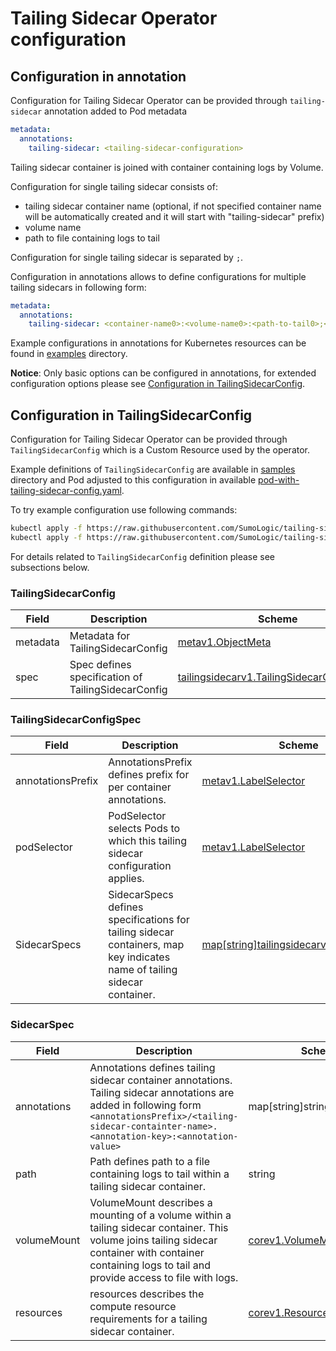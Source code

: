 # Tailing Sidecar Operator configuration

## Configuration in annotation

Configuration for Tailing Sidecar Operator can be provided through `tailing-sidecar` annotation added to Pod metadata

```yaml
metadata:
  annotations:
    tailing-sidecar: <tailing-sidecar-configuration>
```

Tailing sidecar container is joined with container containing logs by Volume.

Configuration for single tailing sidecar consists of:

- tailing sidecar container name (optional, if not specified container name will be automatically created and
  it will start with "tailing-sidecar" prefix)
- volume name
- path to file containing logs to tail

Configuration for single tailing sidecar is separated by `;`.

Configuration in annotations allows to define configurations for multiple tailing sidecars in following form:

```yaml
metadata:
  annotations:
    tailing-sidecar: <container-name0>:<volume-name0>:<path-to-tail0>;<volume-name1>:<path-to-tail1>;<volume-name2>:<path-to-tail2>
```

Example configurations in annotations for Kubernetes resources can be found in [examples](../examples) directory.

**Notice**: Only basic options can be configured in annotations, for extended configuration options please
see [Configuration in TailingSidecarConfig](#configuration-in-tailingsidecarconfig).

## Configuration in TailingSidecarConfig

Configuration for Tailing Sidecar Operator can be provided through `TailingSidecarConfig` which is a Custom Resource
used by the operator.

Example definitions of `TailingSidecarConfig` are available in [samples](../config/samples) directory and Pod adjusted to this configuration
in available [pod-with-tailing-sidecar-config.yaml](../examples/pod_with_tailing_sidecar_config.yaml).

To try example configuration use following commands:

```bash
kubectl apply -f https://raw.githubusercontent.com/SumoLogic/tailing-sidecar/release-v0.5/operator/config/samples/tailing-sidecar_v1_tailingsidecar.yaml
kubectl apply -f https://raw.githubusercontent.com/SumoLogic/tailing-sidecar/release-v0.5/operator/examples/pod_with_tailing_sidecar_config.yaml
```

For details related to `TailingSidecarConfig` definition please see subsections below.

### TailingSidecarConfig

| Field | Description | Scheme |
| ----- | ----------- | ------ |
| metadata | Metadata for TailingSidecarConfig | [metav1.ObjectMeta][metav1.ObjectMeta] |
| spec | Spec defines specification of TailingSidecarConfig | [tailingsidecarv1.TailingSidecarConfigSpec](#tailingSidecarConfigSpec) |

[metav1.ObjectMeta]: https://kubernetes.io/docs/reference/generated/kubernetes-api/v1.20/#objectmeta-v1-meta

### TailingSidecarConfigSpec

| Field | Description | Scheme |
| ----- | ----------- | ------ |
| annotationsPrefix | AnnotationsPrefix defines prefix for per container annotations. | [metav1.LabelSelector][metav1.LabelSelector] |
| podSelector | PodSelector selects Pods to which this tailing sidecar configuration applies. | [metav1.LabelSelector][metav1.LabelSelector] |
| SidecarSpecs | SidecarSpecs defines specifications for tailing sidecar containers, map key indicates name of tailing sidecar container. | [map\[string\]tailingsidecarv1.SidecarSpec](#sidecarspec) |

[metav1.LabelSelector]: https://kubernetes.io/docs/reference/generated/kubernetes-api/v1.20/#labelselector-v1-meta

### SidecarSpec

| Field       | Description                                                                                                                                                                                                     | Scheme |
|-------------|-----------------------------------------------------------------------------------------------------------------------------------------------------------------------------------------------------------------| ------ |
| annotations | Annotations defines tailing sidecar container annotations. Tailing sidecar annotations are added in following form `<annotationsPrefix>/<tailing-sidecar-containter-name>.<annotation-key>:<annotation-value>`  | map\[string\]string |
| path        | Path defines path to a file containing logs to tail within a tailing sidecar container.                                                                                                                         | string |
| volumeMount | VolumeMount describes a mounting of a volume within a tailing sidecar container. This volume joins tailing sidecar container with container containing logs to tail and provide access to file with logs.       | [corev1.VolumeMount][corev1.VolumeMount] |
| resources   | resources describes the compute resource requirements for a tailing sidecar container.  | [corev1.ResourceRequirements][corev1.ResourceRequirements] |
[corev1.VolumeMount]: https://kubernetes.io/docs/reference/generated/kubernetes-api/v1.20/#volumemount-v1-core
[corev1.ResourceRequirements]: https://kubernetes.io/docs/reference/generated/kubernetes-api/v1.27/#resourcerequirements-v1-core

